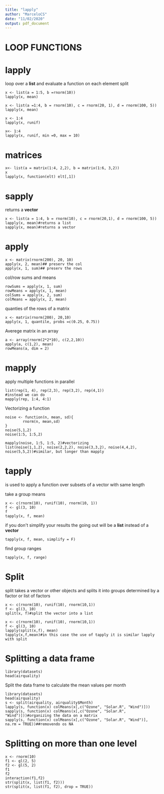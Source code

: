 ```yaml
---
title: "lapply"
author: "MarceloCS"
date: "11/02/2020"
output: pdf_document
---
```

#      LOOP FUNCTIONS


# lapply
loop over a **list** and evaluate a function on each element
split

```{r}
x <- list(a = 1:5, b =rnorm(10))
lapply(x, mean)
```
```{r}
x <- list(a =1:4, b = rnorm(10), c = rnorm(20, 1), d = rnorm(100, 5))
lapply(x, mean)
```
```{r}
x <- 1:4
lapply(x, runif)
```

```{r}
x<- 1:4
lapply(x, runif, min =0, max = 10)
```


# matrices
```{r}
x<- list(a = matrix(1:4, 2,2), b = matrix(1:6, 3,2))
x
lapply(x, function(elt) elt[,1])
```


# sapply
returns a **vector**

```{r}
x <- list(a = 1:4, b = rnorm(10), c = rnorm(20,1), d = rnorm(100, 5))
lapply(x, mean)#returns a list
sapply(x, mean)#returns a vector
```

# apply

```{r}
x <- matrix(rnorm(200), 20, 10)
apply(x, 2, mean)## preserv the col
apply(x, 1, sum)## preserv the rows
```

col/row sums and means

```{r}
rowSums = apply(x, 1, sum)
rowMeans = apply(x, 1, mean)
colSums = apply(x, 2, sum)
colMeans = apply(x, 2, mean)
```

quanties of the rows of a matrix

```{r}
x <- matrix(rnorm(200), 20,10)
apply(x, 1, quantile, probs =c(0.25, 0.75))
```

Averege matrix in an array

```{r}
a <- array(rnorm(2*2*10), c(2,2,10))
apply(a, c(1,2), mean)
rowMeans(a, dim = 2)
```


# mapply

apply multiple functions in parallel

```{r}
list(rep(1, 4), rep(2,3), rep(3,2), rep(4,1))
#instead we can do
mapply(rep, 1:4, 4:1)
```

Vectorizing a function
```{r}
noise <- function(n, mean, sd){
        rnorm(n, mean,sd)
}
noise(5,1,2)
noise(1:5, 1:5,2)

mapply(noise, 1:5, 1:5, 2)#vectorizing
list(noise(1,1,2), noise(2,2,2), noise(3,3,2), noise(4,4,2), noise(5,5,2))#similar, but longer than mapply
```

# tapply

is used to apply a function over subsets of a vector with same length

take a group means
```{r}
x <- c(rnorm(10), runif(10), rnorm(10, 1))
f <- gl(3, 10)
f
tapply(x, f, mean)
```


if you don't simplify your results the going out will be a **list** instead of a **vector**

```{r}
tapply(x, f, mean, simplify = F)
```


find group ranges

```{r}
tapply(x, f, range)
```

# Split
 split takes a vector or other objects and splits it into groups determined by a factor or list of factors
 
```{r}
x <- c(rnorm(10), runif(10), rnorm(10,1))
f <- gl(3, 10)
split(x, f)#split the vector into a list
```
 
```{r}
x <- c(rnorm(10), runif(10), rnorm(10,1))
f <- gl(3, 10)
lapply(split(x,f), mean)
tapply(x,f,mean)#in this case the use of tapply it is similar lapply with split
```


# Splitting a data frame

```{r}
library(datasets)
head(airquality)

```

Split the data frame to calculate the mean values per month

```{r}
library(datasets)
head(airquality)
s <- split(airquality, airquality$Month)
lapply(s, function(x) colMeans(x[,c("Ozone", "Solar.R", "Wind")]))
sapply(s, function(x) colMeans(x[,c("Ozone", "Solar.R", "Wind")]))#organizing the data on a matrix
sapply(s, function(x) colMeans(x[,c("Ozone", "Solar.R", "Wind")], na.rm = TRUE))##removendo os NA
```

# Splitting on more than one level

```{r}
x <- rnorm(10)
f1 <- gl(2, 5)
f2 <- gl(5, 2)
f1
f2
interaction(f1,f2)
str(split(x, list(f1, f2)))
str(split(x, list(f1, f2), drop = TRUE))
```














